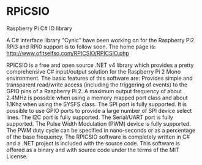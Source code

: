 # RPiCSIO
Raspberry Pi C# IO library

A C# interface library "Cynic" have been working on for the Raspberry Pi2. RPi3 and RPi0 support is to follow soon. The home page is: http://www.ofitselfso.com/RPICSIO/RPICSIO.php


RPICSIO is a free and open source .NET v4 library which provides a pretty comprehensive C# input/output solution for the Raspberry Pi 2 Mono environment. The basic features of this software are:
Provides simple and transparent read/write access (including the triggering of events) to the GPIO pins of a Raspberry Pi 2. A maximum output frequency of about 
2.4MHz is possible when using a memory mapped port class and about 1.1Khz when using the SYSFS class.
The SPI port is fully supported. It is possible to use GPIO ports to provide a large number of SPI device select lines.
The I2C port is fully supported.
The Serial/UART port is fully supported.
The Pulse Width Modulation (PWM) device is fully supported. The PWM duty cycle can be specified in nano-seconds or as a percentage of the base frequency.
The RPICSIO software is completely written in C# and a .NET project is included with the source code. This software is offered as a binary and with source code under the terms of the MIT License.
